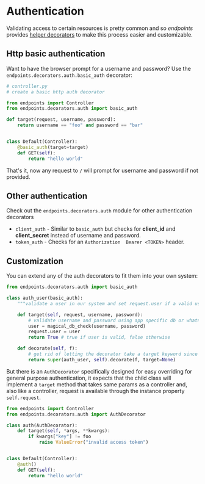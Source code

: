 # Authentication

Validating access to certain resources is pretty common and so _endpoints_ provides [helper decorators](https://github.com/firstopinion/endpoints/blob/master/endpoints/decorators/auth.py) to make this process easier and customizable.


## Http basic authentication

Want to have the browser prompt for a username and password? Use the `endpoints.decorators.auth.basic_auth` decorator:

```python
# controller.py
# create a basic http auth decorator

from endpoints import Controller
from endpoints.decorators.auth import basic_auth

def target(request, username, password):
    return username == "foo" and password == "bar"


class Default(Controller):
    @basic_auth(target=target)
    def GET(self):
        return "hello world"
```

That's it, now any request to `/` will prompt for username and password if not provided.


## Other authentication

Check out the `endpoints.decorators.auth` module for other authentication decorators

* `client_auth` - Similar to `basic_auth` but checks for **client_id** and **client_secret** instead of username and password.
* `token_auth` - Checks for an `Authorization  Bearer <TOKEN>` header.


## Customization

You can extend any of the auth decorators to fit them into your own system:

```python
from endpoints.decorators.auth import basic_auth

class auth_user(basic_auth):
    """validate a user in our system and set request.user if a valid user is found"""

    def target(self, request, username, password):
        # validate username and password using app specific db or whatnot
        user = magical_db_check(username, password)
        request.user = user
        return True # true if user is valid, false otherwise

    def decorate(self, f):
        # get rid of letting the decorator take a target keyword since we use self.target
        return super(auth_user, self).decorate(f, target=None)
``` 

But there is an `AuthDecorator` specifically designed for easy overriding for general purpose authentication, it expects that the child class will implement a `target` method that takes same params as a controller and, also like a controller, request is available through the instance property `self.request`.

```python
from endpoints import Controller
from endpoints.decorators.auth import AuthDecorator

class auth(AuthDecorator):
    def target(self, *args, **kwargs):
        if kwargs["key"] != foo
            raise ValueError("invalid access token")


class Default(Controller):
    @auth()
    def GET(self):
        return "hello world"
```

